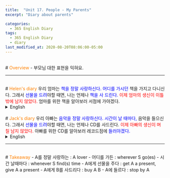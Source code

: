 ```yaml
---
title:  "Unit 17. People - My Parents"
excerpt: "Diary about parents"

categories:
  - 365 English Diary
tags:
  - 365 English Diary
  - diary
last_modified_at: 2020-08-20T08:06:00-05:00
---
```

<!--
%% color
%% 주황색 : <span style="color:#FF8000"></span>
%% 파란색 : <span style="color:#0000FF"></span>
%% 빨간색 : <span style="color:#FF0000"></span>
%% 초록색 : <span style="color:#00FF00"></span>
%% 보라색 : <span style="color:#9A2EFE"></span>

주어 -> 서술어 -> 서술어 뒷자리 순으로 사고.

<span style="color:blue">
</span>
-->
<br>
# <span style="color:#FF8000">Overview</span>
- 부모님 대한 표현을 익혀요.
  
----
<br>
<!-- mp3 -->
<audio id="a1" src="/assets/mp3/365english/Week4_02_01.mp3" preload hidden="false"></audio>
<audio id="a2" src="/assets/mp3/365english/Week4_02_02.mp3" preload hidden="false"></audio>
<audio id="a3" src="/assets/mp3/365english/Week4_02_03.mp3" preload hidden="false"></audio>
<audio id="a4" src="/assets/mp3/365english/Week4_02_04.mp3" preload hidden="false"></audio>
<audio id="a5" src="/assets/mp3/365english/Week4_02_05.mp3" preload hidden="false"></audio>
<audio id="a6" src="/assets/mp3/365english/Week4_02_06.mp3" preload hidden="false"></audio>
<audio id="a7" src="/assets/mp3/365english/Week4_02_07.mp3" preload hidden="false"></audio>
<audio id="a8" src="/assets/mp3/365english/Week4_02_08.mp3" preload hidden="false"></audio>
<audio id="a9" src="/assets/mp3/365english/Week4_02_09.mp3" preload hidden="false"></audio>
<audio id="a10" src="/assets/mp3/365english/Week4_02_10.mp3" preload hidden="false"></audio>
# <span style="color:#FF8000">Helen's diary</span>
우리 엄마는 <span style="color:blue">책을 정말 사랑하신다.</span>  
<span style="color:blue">어디를 가시던</span> 책을 가지고 다니신다.  
그래서 <span style="color:blue">선물을 드려</span>야할 때면, 나는 언제나 <span style="color:blue">책을 사 드린다.</span>  
<span style="color:red">이제 엄마의 생신이 이틀 밖에 남지 않았다.</span>  
엄마를 위한 책을 알아보러 서점에 가야겠다.  
  
<details>
<summary>English</summary>
<div markdown="1">
<span onclick="document.getElementById('a1').play(); return false;">My mom is a real <span style="color:blue">book lover.</span></span>  
<span onclick="document.getElementById('a2').play(); return false;">She carries her books <span style="color:blue">wherever she goes.</span></span>  
<span onclick="document.getElementById('a3').play(); return false;">So if I need to <span style="color:blue">get her a present</span>, I always <span style="color:blue">buy her a book.</span></span>  
<span onclick="document.getElementById('a4').play(); return false;">Now there are only two days left before her birthday. <span style="color:red">(= [gus] Now I have only two days before her birthday.)</span></span>  
<span onclick="document.getElementById('a5').play(); return false;">I think I should go to a bookstore to check out a book for her.</span>  
</div>
</details>
<br>
# <span style="color:#FF8000">Jack's diary</span>
우리 아빠는 <span style="color:blue">음악을 정말 사랑하신다.</span>  
<span style="color:blue">시간이 날 때마다,</span> 음악을 들으신다.  
그래서 <span style="color:blue">선물을 드려</span>야할 때면, 나는 언제나 CD를 사드린다.  
<span style="color:red">이제 아빠의 생신이 며칠 남지 않았다.</span>  
아빠를 위한 CD를 알아보러 레코드점에 <span style="color:blue">들러야겠다.</span>  
  
<details>
<summary>English</summary>
<div markdown="1">
<span onclick="document.getElementById('a6').play(); return false;">My dad is a <span style="color:blue">huge fan of music.</span></span>  
<span onclick="document.getElementById('a7').play(); return false;">He listens to music <span style="color:blue">whenever he finds time.</span></span>  
<span onclick="document.getElementById('a8').play(); return false;">So if I need to <span style="color:blue">give him a gift</span>, I always buy him a CD.</span>  
<span onclick="document.getElementById('a9').play(); return false;">Now there are only a few days left before his birthday. <span style="color:red">(= [gus] Now I have only two days before her birthday.)</span></span>  
<span onclick="document.getElementById('a10').play(); return false;">I think I should <span style="color:blue">stop by</span> a record shop to check out a CD for him.</span>  
</div>
</details>
  
----
<br>
# <span style="color:#FF8000">Takeaway</span>
- A를 정말 사랑하는 : A lover
- 어디를 가든 : wherever S go(es)
- 시간 날때마다 : whenever S find(s) time
- A에게 선물을 주다 : get A a present, give A a present
- A에게 B를 사드리다 : buy A B
- A에 들르다 : stop by A